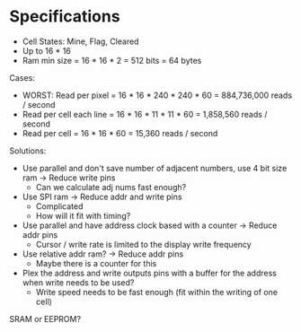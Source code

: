# Specifications
- Cell States: Mine, Flag, Cleared
- Up to 16 * 16
- Ram min size = 16 * 16 * 2 = 512 bits = 64 bytes

Cases: 
- WORST: Read per pixel = 16 * 16 * 240 * 240 * 60 = 884,736,000 reads / second
- Read per cell each line = 16 * 16 * 11 * 11 * 60 = 1,858,560 reads / second
- Read per cell = 16 * 16 * 60 = 15,360 reads / second

Solutions:
- Use parallel and don't save number of adjacent numbers, use 4 bit size ram -> Reduce write pins
  - Can we calculate adj nums fast enough?
- Use SPI ram -> Reduce addr and write pins
  - Complicated
  - How will it fit with timing?
- Use parallel and have address clock based with a counter -> Reduce addr pins
  - Cursor / write rate is limited to the display write frequency
- Use relative addr ram? -> Reduce addr pins
  - Maybe there is a counter for this
- Plex the address and write outputs pins with a buffer for the address when write needs to be used?
  - Write speed needs to be fast enough (fit within the writing of one cell)

SRAM or EEPROM?